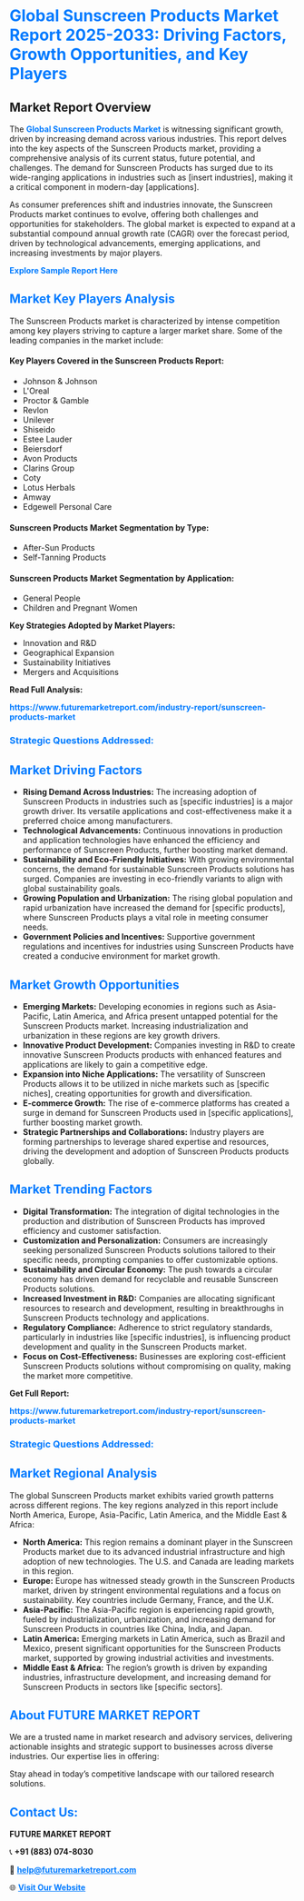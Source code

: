 <h1 style="color: #007BFF;">Global Sunscreen Products Market Report 2025-2033: Driving Factors, Growth Opportunities, and Key Players</h1>

<section id="overview">
<h2>Market Report Overview</h2>
<p>The <a href="https://www.futuremarketreport.com/industry-report/sunscreen-products-market" style="color: #007BFF; text-decoration: none;"><strong>Global Sunscreen Products Market</strong></a> is witnessing significant growth, driven by increasing demand across various industries. This report delves into the key aspects of the Sunscreen Products market, providing a comprehensive analysis of its current status, future potential, and challenges. The demand for Sunscreen Products has surged due to its wide-ranging applications in industries such as [insert industries], making it a critical component in modern-day [applications].</p>
<p>As consumer preferences shift and industries innovate, the Sunscreen Products market continues to evolve, offering both challenges and opportunities for stakeholders. The global market is expected to expand at a substantial compound annual growth rate (CAGR) over the forecast period, driven by technological advancements, emerging applications, and increasing investments by major players.</p>
</section>

<section id="overview">
<p><a href="https://www.futuremarketreport.com/request-sample/reportId=84853" style="color: #007BFF; text-decoration: none;"><strong>Explore Sample Report Here</strong></a></p>
</section>

<section id="key-players">
<h2 style="color: #007BFF;">Market Key Players Analysis</h2>
<p>The Sunscreen Products market is characterized by intense competition among key players striving to capture a larger market share. Some of the leading companies in the market include:</p>
<h4>Key Players Covered in the Sunscreen Products Report:</h4>
<ul><li>Johnson &amp; Johnson</li><li>L&#039;Oreal</li><li>Proctor &amp; Gamble</li><li>Revlon</li><li>Unilever</li><li>Shiseido</li><li>Estee Lauder</li><li>Beiersdorf</li><li>Avon Products</li><li>Clarins Group</li><li>Coty</li><li>Lotus Herbals</li><li>Amway</li><li>Edgewell Personal Care</li></ul>
<h4>Sunscreen Products Market Segmentation by Type:</h4>
<ul><li>After-Sun Products</li><li>Self-Tanning Products</li></ul>

<h4>Sunscreen Products Market Segmentation by Application:</h4>
<ul><li>General People</li><li>Children and Pregnant Women</li></ul>
<p><strong>Key Strategies Adopted by Market Players:</strong></p>
<ul>
<li>Innovation and R&D</li>
<li>Geographical Expansion</li>
<li>Sustainability Initiatives</li>
<li>Mergers and Acquisitions</li>
</ul>
</section>

<section>
<p><strong>Read Full Analysis: </strong></p><a href="https://www.futuremarketreport.com/industry-report/sunscreen-products-market" style="color: #007BFF; text-decoration: none;"><strong>https://www.futuremarketreport.com/industry-report/sunscreen-products-market</strong></a>
<h3 style="color: #007BFF;">Strategic Questions Addressed:</h3>
</section>

<section id="driving-factors">
<h2 style="color: #007BFF;">Market Driving Factors</h2>
<ul>
<li><strong>Rising Demand Across Industries:</strong> The increasing adoption of Sunscreen Products in industries such as [specific industries] is a major growth driver. Its versatile applications and cost-effectiveness make it a preferred choice among manufacturers.</li>
<li><strong>Technological Advancements:</strong> Continuous innovations in production and application technologies have enhanced the efficiency and performance of Sunscreen Products, further boosting market demand.</li>
<li><strong>Sustainability and Eco-Friendly Initiatives:</strong> With growing environmental concerns, the demand for sustainable Sunscreen Products solutions has surged. Companies are investing in eco-friendly variants to align with global sustainability goals.</li>
<li><strong>Growing Population and Urbanization:</strong> The rising global population and rapid urbanization have increased the demand for [specific products], where Sunscreen Products plays a vital role in meeting consumer needs.</li>
<li><strong>Government Policies and Incentives:</strong> Supportive government regulations and incentives for industries using Sunscreen Products have created a conducive environment for market growth.</li>
</ul>
</section>

<section id="growth-opportunities">
<h2 style="color: #007BFF;">Market Growth Opportunities</h2>
<ul>
<li><strong>Emerging Markets:</strong> Developing economies in regions such as Asia-Pacific, Latin America, and Africa present untapped potential for the Sunscreen Products market. Increasing industrialization and urbanization in these regions are key growth drivers.</li>
<li><strong>Innovative Product Development:</strong> Companies investing in R&D to create innovative Sunscreen Products products with enhanced features and applications are likely to gain a competitive edge.</li>
<li><strong>Expansion into Niche Applications:</strong> The versatility of Sunscreen Products allows it to be utilized in niche markets such as [specific niches], creating opportunities for growth and diversification.</li>
<li><strong>E-commerce Growth:</strong> The rise of e-commerce platforms has created a surge in demand for Sunscreen Products used in [specific applications], further boosting market growth.</li>
<li><strong>Strategic Partnerships and Collaborations:</strong> Industry players are forming partnerships to leverage shared expertise and resources, driving the development and adoption of Sunscreen Products products globally.</li>
</ul>
</section>

<section id="trending-factors">
<h2 style="color: #007BFF;">Market Trending Factors</h2>
<ul>
<li><strong>Digital Transformation:</strong> The integration of digital technologies in the production and distribution of Sunscreen Products has improved efficiency and customer satisfaction.</li>
<li><strong>Customization and Personalization:</strong> Consumers are increasingly seeking personalized Sunscreen Products solutions tailored to their specific needs, prompting companies to offer customizable options.</li>
<li><strong>Sustainability and Circular Economy:</strong> The push towards a circular economy has driven demand for recyclable and reusable Sunscreen Products solutions.</li>
<li><strong>Increased Investment in R&D:</strong> Companies are allocating significant resources to research and development, resulting in breakthroughs in Sunscreen Products technology and applications.</li>
<li><strong>Regulatory Compliance:</strong> Adherence to strict regulatory standards, particularly in industries like [specific industries], is influencing product development and quality in the Sunscreen Products market.</li>
<li><strong>Focus on Cost-Effectiveness:</strong> Businesses are exploring cost-efficient Sunscreen Products solutions without compromising on quality, making the market more competitive.</li>
</ul>
</section>

<section>
<p><strong>Get Full Report: </strong></p><a href="https://www.futuremarketreport.com/industry-report/sunscreen-products-market" style="color: #007BFF; text-decoration: none;"><strong>https://www.futuremarketreport.com/industry-report/sunscreen-products-market</strong></a>
<h3 style="color: #007BFF;">Strategic Questions Addressed:</h3>
</section>


<section id="regional-analysis">
<h2 style="color: #007BFF;">Market Regional Analysis</h2>
<p>The global Sunscreen Products market exhibits varied growth patterns across different regions. The key regions analyzed in this report include North America, Europe, Asia-Pacific, Latin America, and the Middle East & Africa:</p>
<ul>
<li><strong>North America:</strong> This region remains a dominant player in the Sunscreen Products market due to its advanced industrial infrastructure and high adoption of new technologies. The U.S. and Canada are leading markets in this region.</li>
<li><strong>Europe:</strong> Europe has witnessed steady growth in the Sunscreen Products market, driven by stringent environmental regulations and a focus on sustainability. Key countries include Germany, France, and the U.K.</li>
<li><strong>Asia-Pacific:</strong> The Asia-Pacific region is experiencing rapid growth, fueled by industrialization, urbanization, and increasing demand for Sunscreen Products in countries like China, India, and Japan.</li>
<li><strong>Latin America:</strong> Emerging markets in Latin America, such as Brazil and Mexico, present significant opportunities for the Sunscreen Products market, supported by growing industrial activities and investments.</li>
<li><strong>Middle East & Africa:</strong> The region’s growth is driven by expanding industries, infrastructure development, and increasing demand for Sunscreen Products in sectors like [specific sectors].</li>
</ul>
</section>

<footer>
<h2 style="color: #007BFF;">About FUTURE MARKET REPORT</h2>
<p>We are a trusted name in market research and advisory services, delivering actionable insights and strategic support to businesses across diverse industries. Our expertise lies in offering:</p>

<p>Stay ahead in today’s competitive landscape with our tailored research solutions.</p>

<h2 style="color: #007BFF;">Contact Us:</h2>
<p><strong>FUTURE MARKET REPORT</strong></p>
<p>📞 <strong>+91 (883) 074-8030</strong></p>
<p>📧 <strong><a href="mailto:help@futuremarketreport.com" style="color: #007BFF;">help@futuremarketreport.com</a></strong></p>
<p>🌐 <strong><a href="https://www.futuremarketreport.com/" style="color: #007BFF;">Visit Our Website</a></strong></p>
</footer>